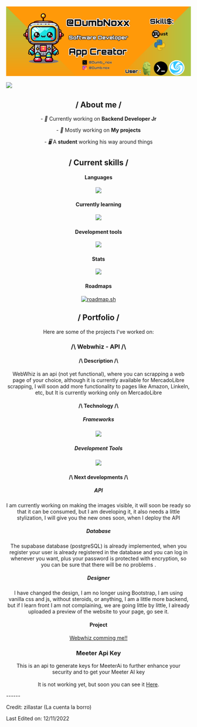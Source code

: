 <p align="center">
  <img src="/resources/Banneer.png">
</p>

<img src="https://readme-typing-svg.herokuapp.com?font=Fira+Code&weight=500&pause=1000&color=89CFF0&width=435&lines=Hello,+I'm+Dylan+Marcano.">

<div>

<h2 align="center"> / About me /</h2>
<p align="center">
  - <i>👑</i> Currently working on <b>Backend Developer Jr</b>
</p>
<p align="center">
  - <i>🎩</i> Mostly working on <b>My projects</b>
</p>
<p align="center">
  - <i>🖥️</i> A <b>student</b> working his way around things
</p>
<h2 align="center"> / Current skills / </h2>
<h4 align="center"> Languages </h4>
<p align="center">
  <a href="https://skillicons.dev">
    <img src="https://skillicons.dev/icons?i=flask,fastapi,cmake,nodejs"/>
  </a>
</p>
<h4 align="center"> Currently learning </h4>
<p align="center">
  <a href="https://skillicons.dev">
    <img src="https://skillicons.dev/icons?i=react,vuejs,angular" />
  </a>
</p>

<h4 align="center"> Development tools </h4>
<p align="center">
  <a href="https://skillicons.dev">
    <img src="https://skillicons.dev/icons?i=bash,vscode,git,postgres,npm" />
  </a>
</p>
<h4 align="center"> Stats </h4>
<p align="center">
<picture>
  <source
    srcset="https://github-readme-stats.vercel.app/api?username=DumbNoxx&show_icons=true&theme=dark"
    media="(prefers-color-scheme: dark)"
  />
  <source
    srcset="https://github-readme-stats.vercel.app/api?username=DumbNoxx&show_icons=true"
    media="(prefers-color-scheme: light), (prefers-color-scheme: no-preference)"
  />
  <img src="https://github-readme-stats.vercel.app/api?username=DumbNoxx&show_icons=true" />
</picture>
</p>
<h4 align="center">Roadmaps</h4>
  <p align="center">
    <a href="https://roadmap.sh"><img src="https://roadmap.sh/card/wide/679407e032284498bcc3516e?variant=dark&roadmaps=backend%2Cpostgresql-dba%2Cpython%2Cjava" alt="roadmap.sh"/>
    </a>
  </p>


<h2 align="center"> / Portfolio / </h2>
<p align="center">
  Here are some of the projects I've worked on:
</p>
<h3 align='center'>/\ Webwhiz - API /\</h3>
<h4 align='center'>/\ Description /\</h4>
<p align='center'>
				WebWhiz is an api (not yet functional), where you can scrapping a web page of your choice, although it is currently available for MercadoLibre scrapping, I will soon add more functionality to pages like Amazon, LinkeIn, etc, but It is currently working only on MercadoLibre
</p>
<h4 align='center'>/\ Technology /\</h4>
<h5 align="center">Frameworks</h5>
<p align="center">
				<a href="https://skillicons.dev">
								<img src="https://skillicons.dev/icons?i=flask"/>
				</a>
</p>
<h5 align="center">Development Tools</h5>
<p align="center">
				<a href="https://skillicons.dev">
								<img src="https://skillicons.dev/icons?i=neovim,bash,git,postgres"/>
				</a>
</p>
<h4 align="center">/\ Next developments /\</h4>
<h5 align="center">API</h5>
<p align="center">
I am currently working on making the images visible, it will soon be ready so that it can be consumed, but I am developing it, it also needs a little stylization, I will give you the new ones soon, when I deploy the API
</p>
<h5 align="center">Database</h5>
<p align="center">
The supabase database (postgreSQL) is already implemented, when you register your user is already registered in the database and you can log in whenever you want, plus your password is protected with encryption, so you can be sure that there will be no problems . 
</p>
<h5 align="center">Designer</h5>
<p align="center">
	I have changed the design, I am no longer using Bootstrap, I am using vanilla css and js, without steroids, or anything, I am a little more backend, but if I learn front I am not complaining, we are going little by little, I already uploaded a preview of the website to your page, go see it.
</p>

<h4 align='center'>Project</h4>
<p align='center'>
  <a href='https://webwhiz-api.vercel.app/' target='_blank'>Webwhiz comming me!!</a>
</p>
</div>
<h3 align="center">Meeter Api Key</h3>
<p align="center">
  This is an api to generate keys for MeeterAi to further enhance your security and to get your Meeter AI key<br/><br/>
  It is not working yet, but soon you can see it <a href="https://chat.lizardwine.com/" target='_blank'>Here</a>.
</p>
------

Credit: zillastar (La cuenta la borro)

Last Edited on: 12/11/2022
